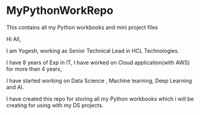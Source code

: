# MyPythonWorkRepo
This contains all my Python workbooks and mini project files

Hi All,

I am Yogesh, working as Senior Technical Lead in HCL Technologies.

I have 8 years of Exp in IT, I have worked on Cloud application(with AWS) for more than 4 years,

I have started working on Data Science , Machine learning, Deep Learning and AI.

I have created this repo for storing all my Python workbooks which i will be creating for using with my DS projects.
